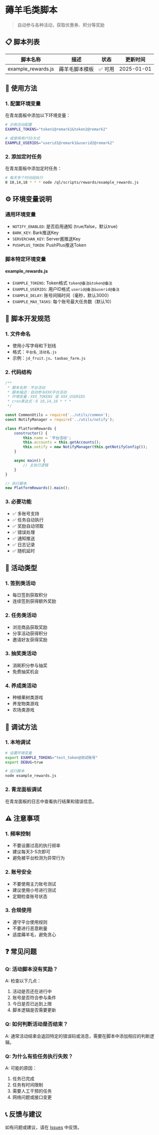 # 薅羊毛类脚本

> 自动参与各种活动，获取优惠券、积分等奖励

## 📋 脚本列表

| 脚本名称 | 描述 | 状态 | 更新时间 |
|---------|------|------|----------|
| example_rewards.js | 薅羊毛脚本模板 | ✅ 可用 | 2025-01-01 |

## 🚀 使用方法

### 1. 配置环境变量

在青龙面板中添加以下环境变量：

```bash
# 示例活动配置
EXAMPLE_TOKENS="token1@remark1&token2@remark2"

# 或使用用户ID方式
EXAMPLE_USERIDS="userid1@remark1&userid2@remark2"
```

### 2. 添加定时任务

在青龙面板中添加定时任务：

```bash
# 每天多个时间段执行
0 10,14,18 * * * node /ql/scripts/rewards/example_rewards.js
```

## ⚙️ 环境变量说明

### 通用环境变量

- `NOTIFY_ENABLED`: 是否启用通知 (true/false，默认true)
- `BARK_KEY`: Bark推送Key
- `SERVERCHAN_KEY`: Server酱推送Key
- `PUSHPLUS_TOKEN`: PushPlus推送Token

### 脚本特定环境变量

#### example_rewards.js

- `EXAMPLE_TOKENS`: Token格式 `token@备注&token@备注`
- `EXAMPLE_USERIDS`: 用户ID格式 `userid@备注&userid@备注`
- `EXAMPLE_DELAY`: 账号间隔时间（毫秒，默认3000）
- `EXAMPLE_MAX_TASKS`: 每个账号最大任务数（默认10）

## 📝 脚本开发规范

### 1. 文件命名

- 使用小写字母和下划线
- 格式：`平台名_活动名.js`
- 示例：`jd_fruit.js`、`taobao_farm.js`

### 2. 代码结构

```javascript
/**
 * 脚本名称：平台活动
 * 脚本描述：自动参与XXX平台活动
 * 环境变量：XXX_TOKENS 或 XXX_USERIDS
 * cron表达式：0 10,14,18 * * *
 */

const CommonUtils = require('../utils/common');
const NotifyManager = require('../utils/notify');

class PlatformRewards {
    constructor() {
        this.name = '平台活动';
        this.accounts = this.getAccounts();
        this.notify = new NotifyManager(this.getNotifyConfig());
    }

    async main() {
        // 主执行逻辑
    }
}

// 执行脚本
new PlatformRewards().main();
```

### 3. 必要功能

- ✅ 多账号支持
- ✅ 任务自动执行
- ✅ 奖励自动领取
- ✅ 错误处理
- ✅ 通知推送
- ✅ 日志记录
- ✅ 随机延时

## 🎯 活动类型

### 1. 签到类活动
- 每日签到获取积分
- 连续签到获得额外奖励

### 2. 任务类活动
- 浏览商品获取奖励
- 分享活动获得积分
- 邀请好友获得奖励

### 3. 抽奖类活动
- 消耗积分参与抽奖
- 免费抽奖机会

### 4. 养成类活动
- 种植果树类游戏
- 养宠物类游戏
- 农场类游戏

## 🔧 调试方法

### 1. 本地调试

```bash
# 设置环境变量
export EXAMPLE_TOKENS="test_token@测试账号"
export DEBUG=true

# 运行脚本
node example_rewards.js
```

### 2. 青龙面板调试

在青龙面板的日志中查看执行结果和错误信息。

## ⚠️ 注意事项

### 1. 频率控制
- 不要设置过高的执行频率
- 建议每天3-5次即可
- 避免被平台检测为异常行为

### 2. 账号安全
- 不要使用主力账号测试
- 建议使用小号进行测试
- 定期检查账号状态

### 3. 合规使用
- 遵守平台使用规则
- 不要进行恶意刷量
- 适度薅羊毛，避免贪心

## ❓ 常见问题

### Q: 活动脚本没有奖励？

A: 检查以下几点：
1. 活动是否还在进行中
2. 账号是否符合参与条件
3. 今日是否已达到上限
4. 脚本逻辑是否需要更新

### Q: 如何判断活动是否结束？

A: 通常活动结束会返回特定的错误码或消息，需要在脚本中添加相应的判断逻辑。

### Q: 为什么有些任务执行失败？

A: 可能的原因：
1. 任务已完成
2. 任务有时间限制
3. 需要人工干预的任务
4. 网络问题或接口变更

## 📞 反馈与建议

如有问题或建议，请在 [Issues](https://github.com/agluo/ql-script-hub/issues) 中反馈。